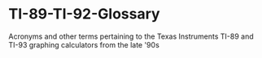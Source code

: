 # TI-89-TI-92-Glossary
Acronyms and other terms pertaining to the Texas Instruments TI-89 and TI-93 graphing calculators from the late '90s
